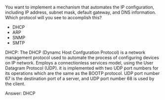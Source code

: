 You want to implement a mechanism that automates the IP configuration, including IP address, subnet mask, default gateway, and DNS information. Which protocol will you see to accomplish this?

- DHCP
- ARP
- SNMP
- SMTP

DHCP:  The DHCP (Dynamc Host  Confguration Protocol) is a network management protocol used to automate the process of configuring devices on IP network. Employs a connectionless services model, using the User Datagram Protocol  (UDP). it is implemented with two UDP port numbers for its operations which are the same as the BOOTP protocol. UDP port number 67 is the destination port of a server, and UDP port number 68 is used by the client.


Answer: DHCP